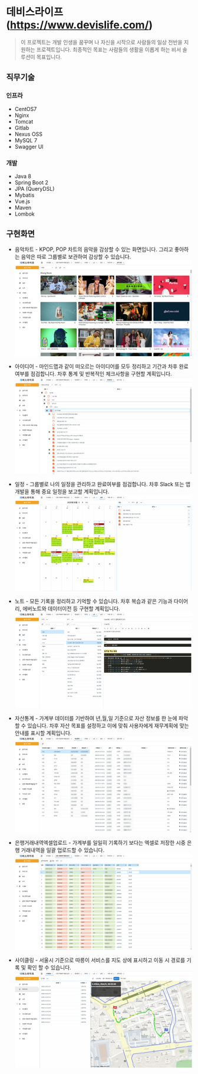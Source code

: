 # 데비스라이프 (https://www.devislife.com/)
> 이 프로젝트는 개발 인생을 꿈꾸며 나 자신을 시작으로 사람들의 일상 전반을 지원하는 프로젝트입니다.
> 최종적인 목표는 사람들의 생활을 이롭게 하는 비서 솔루션이 목표입니다.

## 직무기술
### 인프라
- CentOS7
- Nginx
- Tomcat
- Gitlab
- Nexus OSS
- MySQL 7
- Swagger UI

### 개발
- Java 8
- Spring Boot 2
- JPA (QueryDSL)
- Mybatis
- Vue.js
- Maven
- Lombok

## 구현화면

- 음악차트 - KPOP, POP 차트의 음악을 감상할 수 있는 화면입니다. 그리고 좋아하는 음악은 따로 그룹별로 보관하여 감상할 수 있습니다.
![음악차트](devislife/1.png)

- 아이디어 - 마인드맵과 같이 떠오르는 아이디어를 모두 정리하고 기간과 차후 완료여부를 점검합니다. 차후 통계 및 반복적인 체크사항을 구현할 계획입니다.
![아이디어](devislife/2.png)

- 일정 - 그룹별로 나의 일정을 관리하고 완료여부를 점검합니다. 차후 Slack 또는 앱 개발을 통해 중요 일정을 보고할 계획입니다.
![일정](devislife/3.png)

- 노트 - 모든 기록을 정리하고 기억할 수 있습니다. 차후 복습과 같은 기능과 다이어리, 에버노트와 데이터이전 등 구현할 계획입니다.
![노트](devislife/4.png)

- 자산통계 - 가계부 데이터를 기반하여 년,월,일 기준으로 자산 정보를 한 눈에 파악할 수 있습니다. 차후 자산 목표를 설정하고 이에 맞춰 사용자에게 재무계획에 맞는 안내를 표시할 계획입니다.
![자산통계](devislife/5.png)

- 은행거래내역엑셀업로드 - 가계부를 일일히 기록하기 보다는 엑셀로 저장한 시중 은행 거래내역을 일괄 업로드할 수 있습니다.
![은행거래내역엑셀업로드](devislife/6.png)

- 사이클링 - 서울시 기준으로 따릉이 서비스를 지도 상에 표시하고 이동 시 경로를 기록 및 확인 할 수 있습니다.
![사이클링](devislife/7.png)
